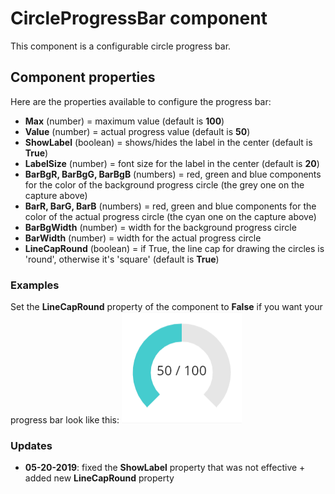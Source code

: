 # CircleProgressBar component
This component is a configurable circle progress bar.

## Component properties
Here are the properties available to configure the progress bar:
- **Max** (number) = maximum value (default is **100**)
- **Value** (number) = actual progress value (default is **50**)
- **ShowLabel** (boolean) = shows/hides the label in the center (default is **True**)
- **LabelSize** (number) = font size for the label in the center (default is **20**)
- **BarBgR, BarBgG, BarBgB** (numbers) = red, green and blue components for the color of the background progress circle (the grey one on the capture above)
- **BarR, BarG, BarB** (numbers) = red, green and blue components for the color of the actual progress circle (the cyan one on the capture above)
- **BarBgWidth** (number) = width for the background progress circle
- **BarWidth** (number) = width for the actual progress circle
- **LineCapRound** (boolean) = if True, the line cap for drawing the circles is 'round', otherwise it's 'square' (default is **True**)

### Examples
Set the **LineCapRound** property of the component to **False** if you want your progress bar look like this:
![CircleProgressBar-square](Components/CircleProgressBar/images/CircleProgressBar-square.png)

### Updates
- **05-20-2019**: fixed the **ShowLabel** property that was not effective + added new **LineCapRound** property
